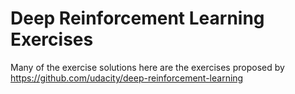 # Deep Reinforcement Learning Exercises

Many of the exercise solutions here are the exercises proposed by https://github.com/udacity/deep-reinforcement-learning
